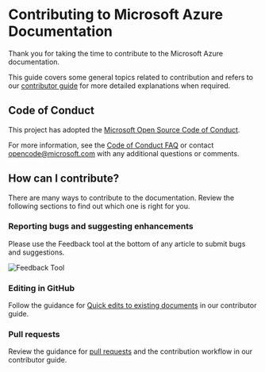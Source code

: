 # Contributing to Microsoft Azure Documentation

Thank you for taking the time to contribute to the Microsoft Azure documentation.

This guide covers some general topics related to contribution and refers to our [contributor guide](https://learn.microsoft.com/contribute) for more detailed explanations when required.

## Code of Conduct

This project has adopted the [Microsoft Open Source Code of Conduct](https://opensource.microsoft.com/codeofconduct/).

For more information, see the [Code of Conduct FAQ](https://opensource.microsoft.com/codeofconduct/faq/) or contact [opencode@microsoft.com](mailto:opencode@microsoft.com) with any additional questions or comments.

## How can I contribute?

There are many ways to contribute to the documentation. Review the following sections to find out which one is right for you.

### Reporting bugs and suggesting enhancements

Please use the Feedback tool at the bottom of any article to submit bugs and suggestions.

![Feedback Tool](media/feedback-tool.png)

### Editing in GitHub

Follow the guidance for [Quick edits to existing documents](https://learn.microsoft.com/contribute/#quick-edits-to-documentation) in our contributor guide.

### Pull requests

Review the guidance for [pull requests](https://learn.microsoft.com/contribute/how-to-write-workflows-major#pull-request-processing) and the contribution workflow in our contributor guide.
